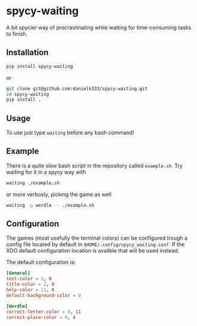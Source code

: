# spycy-waiting

A bit spycier way of procrastinating while waiting for time-consuming tasks to 
finish. 

## Installation

```bash
pip install spycy-waiting
```

or

```bash
git clone git@github.com:danielk333/spycy-waiting.git
cd spycy-waiting
pip install .
```

## Usage

To use just type `waiting` before any bash command!

## Example

There is a quite slow bash script in the repository called `example.sh`. 
Try waiting for it in a spycy way with

```bash
waiting ./example.sh
```

or more verbosly, picking the game as well

```bash
waiting -g wordle -- ./example.sh
```

## Configuration

The games (most usefully the terminal colors) can be configured trough a config 
file located by default in `$HOME/.config/spycy_waiting.conf`. If the XDG
default configuration location is avalible that will be used instead.

The default configuration is:

```conf
[General]
text-color = 1, 0
title-color = 2, 0
help-color = 11, 0
default-background-color = 0

[Wordle]
correct-letter-color = 9, 11
correct-place-color = 9, 4
```